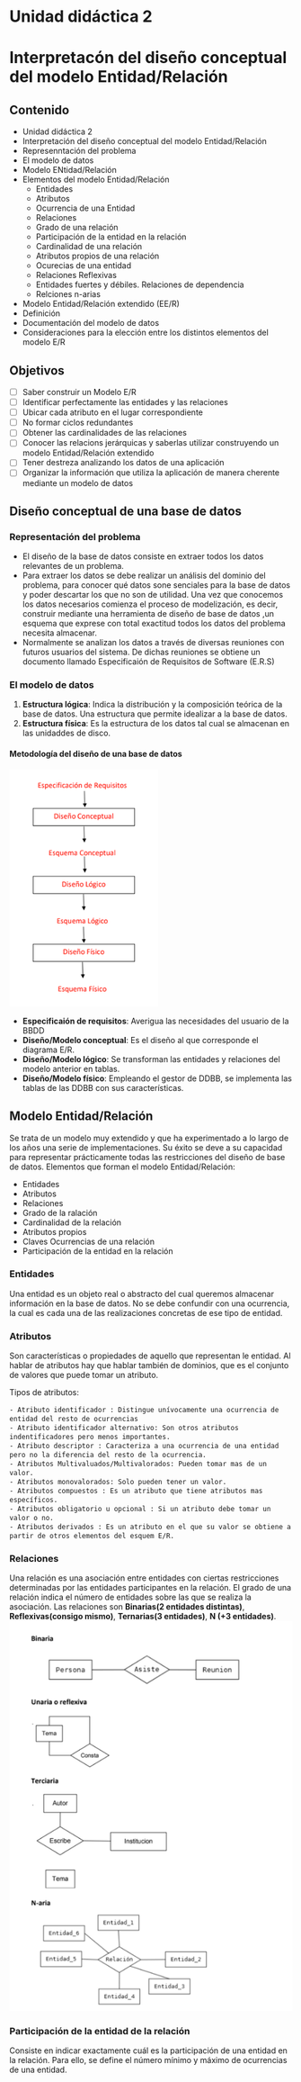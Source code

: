 # Unidad didáctica 2 #

# Interpretacón del diseño conceptual del modelo Entidad/Relación #

## Contenido ##

- Unidad didáctica 2
- Interpretación del diseño conceptual del modelo Entidad/Relación
- Represenntación del problema
- El modelo de datos
- Modelo ENtidad/Relación
- Elementos del modelo Entidad/Relación
  - Entidades
  - Atributos 
  - Ocurrencia de una Entidad
  - Relaciones
  - Grado de una relación
  - Participación de la entidad en la relación
  - Cardinalidad de una relación
  - Atributos propios de una relación
  - Ocurecias de una entidad
  - Relaciones Reflexivas
  - Entidades fuertes y débiles. Relaciones de dependencia
  - Relciones n-arias
- Modelo Entidad/Relación extendido (EE/R)
- Definición
- Documentación del modelo de datos
- Consideraciones para la elección entre los distintos elementos del modelo E/R

## Objetivos ##

- [ ] Saber construir un Modelo E/R
- [ ] Identificar perfectamente las entidades y las relaciones
- [ ] Ubicar cada atributo en el lugar correspondiente
- [ ] No formar ciclos redundantes
- [ ] Obtener las cardinalidades de las relaciones
- [ ] Conocer las relacions jerárquicas y saberlas utilizar construyendo un modelo Entidad/Relación extendido
- [ ] Tener destreza analizando los datos de una aplicación
- [ ] Organizar la información que utiliza la aplicación de manera cherente mediante un modelo de datos

## Diseño conceptual de una base de datos ##

### Representación del problema ###

- El diseño de la base de datos consiste en extraer todos los datos relevantes de un problema. 
- Para extraer los datos se debe realizar un análisis del dominio del problema, para conocer qué datos sone senciales para la base de datos y poder descartar los que no son de utilidad. Una vez que conocemos los datos necesarios comienza el proceso de modelización, es decir, construir mediante una herramienta de diseño de base de datos ,un esquema que exprese con total exactitud todos los datos del problema necesita almacenar.
- Normalmente se analizan los datos a través de diversas reuniones con futuros usuarios del sistema. De dichas reuniones se obtiene un documento llamado Especificaión de Requisitos de Software (E.R.S)

### El modelo de datos ###

  1. **Estructura lógica**: Indica la distribución y la composición teórica de la base de datos. Una estructura que permite idealizar a la base de datos.
  2. **Estructura física**: Es la estructura de los datos tal cual se almacenan en las unidaddes de disco.


#### Metodología del diseño de una base de datos ####

![diseño bbdd](diseñoBBDD.png)

- **Especificaión de requisitos**: Averigua las necesidades del usuario de la BBDD
- **Diseño/Modelo conceptual**: Es el diseño al que corresponde el diagrama E/R.
- **Diseño/Modelo lógico**: Se transforman las entidades y relaciones del modelo anterior en tablas.
- **Diseño/Modelo físico**: Empleando el gestor de DDBB, se implementa las tablas de las DDBB con sus características.

## Modelo Entidad/Relación ##

Se trata de un modelo muy extendido y que ha experimentado a lo largo de los años una serie de implementaciones. Su éxito se deve a su capacidad para representar prácticamente todas las restricciones del diseño de base de datos.
Elementos que forman el modelo Entidad/Relación:
- Entidades
- Atributos
- Relaciones
- Grado de la ralación
- Cardinalidad de la relación
- Atributos propios 
- Claves Ocurrencias de una relación
- Participación de la entidad en la relación

### Entidades ###

  Una entidad es un objeto real o abstracto del cual queremos almacenar información en la base de datos. No se debe confundir con una ocurrencia, la cual es cada una de las realizaciones concretas de ese tipo de entidad. 

### Atributos ####

  Son características o propiedades de aquello que representan le entidad. Al hablar de atributos hay que hablar también de dominios, que es el conjunto de valores que puede tomar un atributo.

  Tipos de atributos:

    - Atributo identificador : Distingue unívocamente una ocurrencia de entidad del resto de ocurrencias
    - Atributo identificador alternativo: Son otros atributos indentificadores pero menos importantes.
    - Atributo descriptor : Caracteriza a una ocurrencia de una entidad pero no la diferencia del resto de la ocurrencia.
    - Atributos Multivaluados/Multivalorados: Pueden tomar mas de un valor.
    - Atributos monovalorados: Solo pueden tener un valor.
    - Atributos compuestos : Es un atributo que tiene atributos mas específicos.
    - Atributos obligatorio u opcional : Si un atributo debe tomar un valor o no.
    - Atributos derivados : Es un atributo en el que su valor se obtiene a partir de otros elementos del esquem E/R.

### Relaciones ###

  Una relación es una asociación entre entidades con ciertas restricciones determinadas por las entidades participantes en la relación.
  El grado de una relación indica el número de entidades sobre las que se realiza la asociación. Las relaciones son **Binarias(2 entidades distintas)**, **Reflexivas(consigo mismo)**, **Ternarias(3 entidades)**, **N (+3 entidades)**.
  ![tipos de relaciones](relaciones.png)

### Participación de la entidad de la relación ###

  Consiste en indicar exactamente cuál es la participación de una entidad en la relación. Para ello, se define el número mínimo y máximo de ocurrencias de una entidad.
  

